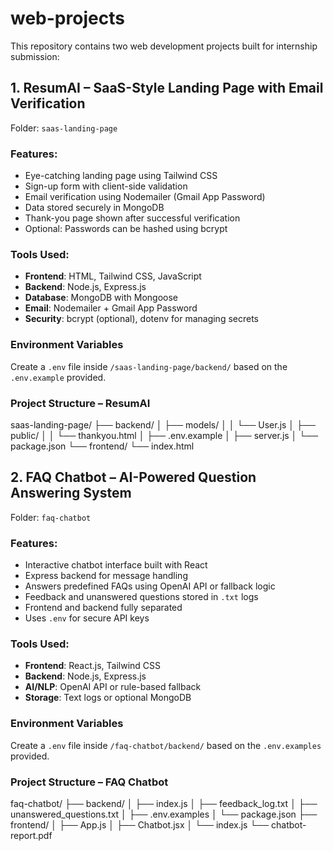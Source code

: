 # web-projects

This repository contains two web development projects built for internship submission:

## 1. ResumAI – SaaS-Style Landing Page with Email Verification

Folder: `saas-landing-page`

### Features:
- Eye-catching landing page using Tailwind CSS
- Sign-up form with client-side validation
- Email verification using Nodemailer (Gmail App Password)
- Data stored securely in MongoDB
- Thank-you page shown after successful verification
- Optional: Passwords can be hashed using bcrypt

### Tools Used:
- **Frontend**: HTML, Tailwind CSS, JavaScript
- **Backend**: Node.js, Express.js
- **Database**: MongoDB with Mongoose
- **Email**: Nodemailer + Gmail App Password
- **Security**: bcrypt (optional), dotenv for managing secrets

### Environment Variables

Create a `.env` file inside `/saas-landing-page/backend/` based on the `.env.example` provided.

### Project Structure – ResumAI

saas-landing-page/
├── backend/
│ ├── models/
│ │ └── User.js
│ ├── public/
│ │ └── thankyou.html
│ ├── .env.example
│ ├── server.js
│ └── package.json
└── frontend/
└── index.html


## 2. FAQ Chatbot – AI-Powered Question Answering System

Folder: `faq-chatbot`

### Features:
- Interactive chatbot interface built with React
- Express backend for message handling
- Answers predefined FAQs using OpenAI API or fallback logic
- Feedback and unanswered questions stored in `.txt` logs
- Frontend and backend fully separated
- Uses `.env` for secure API keys

### Tools Used:
- **Frontend**: React.js, Tailwind CSS
- **Backend**: Node.js, Express.js
- **AI/NLP**: OpenAI API or rule-based fallback
- **Storage**: Text logs or optional MongoDB

### Environment Variables

Create a `.env` file inside `/faq-chatbot/backend/` based on the `.env.examples` provided.

### Project Structure – FAQ Chatbot

faq-chatbot/
├── backend/
│ ├── index.js
│ ├── feedback_log.txt
│ ├── unanswered_questions.txt
│ ├── .env.examples
│ └── package.json
├── frontend/
│ ├── App.js
│ ├── Chatbot.jsx
│ └── index.js
└── chatbot-report.pdf
